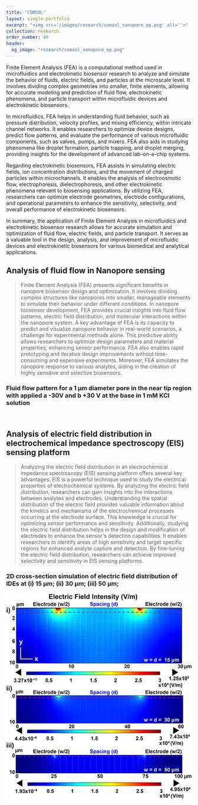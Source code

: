 ```yaml
---
title: "COMSOL"
layout: single-portfolio
excerpt: "<img src='/images/research/comsol_nanopore_ep.png' alt=''>"
collection: research
order_number: 40
header: 
  og_image: "research/comsol_nanopore_ep.png"
---
```


Finite Element Analysis (FEA) is a computational method used in microfluidics and electrokinetic biosensor research to analyze and simulate the behavior of fluids, electric fields, and particles at the microscale level. It involves dividing complex geometries into smaller, finite elements, allowing for accurate modeling and prediction of fluid flow, electrokinetic phenomena, and particle transport within microfluidic devices and electrokinetic biosensors.

In microfluidics, FEA helps in understanding fluid behavior, such as pressure distribution, velocity profiles, and mixing efficiency, within intricate channel networks. It enables researchers to optimize device designs, predict flow patterns, and evaluate the performance of various microfluidic components, such as valves, pumps, and mixers. FEA also aids in studying phenomena like droplet formation, particle trapping, and droplet merging, providing insights for the development of advanced lab-on-a-chip systems.

Regarding electrokinetic biosensors, FEA assists in simulating electric fields, ion concentration distributions, and the movement of charged particles within microchannels. It enables the analysis of electroosmotic flow, electrophoresis, dielectrophoresis, and other electrokinetic phenomena relevant to biosensing applications. By utilizing FEA, researchers can optimize electrode geometries, electrode configurations, and operational parameters to enhance the sensitivity, selectivity, and overall performance of electrokinetic biosensors.

In summary, the application of Finite Element Analysis in microfluidics and electrokinetic biosensor research allows for accurate simulation and optimization of fluid flow, electric fields, and particle transport. It serves as a valuable tool in the design, analysis, and improvement of microfluidic devices and electrokinetic biosensors for various biomedical and analytical applications.


## Analysis of fluid flow in Nanopore sensing

> Finite Element Analysis (FEA) presents significant benefits in nanopore biosensor design and optimization. It involves dividing complex structures like nanopores into smaller, manageable elements to simulate their behavior under different conditions. In nanopore biosensor development, FEA provides crucial insights into fluid flow patterns, electric field distribution, and molecular interactions within the nanopore system. A key advantage of FEA is its capacity to predict and visualize nanopore behavior in real-world scenarios, a challenge for experimental methods alone. This predictive ability allows researchers to optimize design parameters and material properties, enhancing sensor performance. FEA also enables rapid prototyping and iterative design improvements without time-consuming and expensive experiments. Moreover, FEA simulates the nanopore response to various analytes, aiding in the creation of highly sensitive and selective biosensors. 

### Fluid flow pattern for a 1 μm diameter pore in the near tip region with applied a -30V and b +30 V at the base in 1 mM KCl solution
<img src='/images/research/NANOPORE_COMSOL.png' alt=''>


## Analysis of electric field distribution in electrochemical impedance spectroscopy (EIS) sensing platform

> Analyzing the electric field distribution in an electrochemical impedance spectroscopy (EIS) sensing platform offers several key advantages. EIS is a powerful technique used to study the electrical properties of electrochemical systems. By analyzing the electric field distribution, researchers can gain insights into the interactions between analytes and electrodes. Understanding the spatial distribution of the electric field provides valuable information about the kinetics and mechanisms of the electrochemical processes occurring at the electrode surface. This knowledge is crucial for optimizing sensor performance and sensitivity. Additionally, studying the electric field distribution helps in the design and modification of electrodes to enhance the sensor's detection capabilities. It enables researchers to identify areas of high sensitivity and target specific regions for enhanced analyte capture and detection. By fine-tuning the electric field distribution, researchers can achieve improved selectivity and sensitivity in EIS sensing platforms.

### 2D cross-section simulation of electric field distribution of IDEs at (i) 15 μm; (ii) 30 μm; (iii) 50 μm;
<img src='/images/research/different IDE.png' alt=''>
